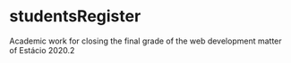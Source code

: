 # studentsRegister
Academic work for closing the final grade of the web development matter of Estácio 2020.2
